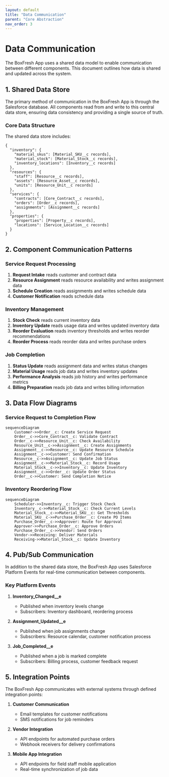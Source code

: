 ```yaml
---
layout: default
title: "Data Communication"
parent: "Core Abstraction"
nav_order: 3
---
```


# Data Communication

The BoxFresh App uses a shared data model to enable communication between different components. This document outlines how data is shared and updated across the system.

## 1. Shared Data Store

The primary method of communication in the BoxFresh App is through the Salesforce database. All components read from and write to this central data store, ensuring data consistency and providing a single source of truth.

### Core Data Structure

The shared data store includes:

```
{
  "inventory": {
    "material_skus": [Material_SKU__c records],
    "material_stock": [Material_Stock__c records],
    "inventory_locations": [Inventory__c records]
  },
  "resources": {
    "staff": [Resource__c records],
    "assets": [Resource_Asset__c records],
    "units": [Resource_Unit__c records]
  },
  "services": {
    "contracts": [Core_Contract__c records],
    "orders": [Order__c records],
    "assignments": [Assignment__c records]
  },
  "properties": {
    "properties": [Property__c records],
    "locations": [Service_Location__c records]
  }
}
```

## 2. Component Communication Patterns

### Service Request Processing

1. **Request Intake** reads customer and contract data
2. **Resource Assignment** reads resource availability and writes assignment data
3. **Schedule Creation** reads assignments and writes schedule data
4. **Customer Notification** reads schedule data

### Inventory Management

1. **Stock Check** reads current inventory data
2. **Inventory Update** reads usage data and writes updated inventory data
3. **Reorder Evaluation** reads inventory thresholds and writes reorder recommendations
4. **Reorder Process** reads reorder data and writes purchase orders

### Job Completion

1. **Status Update** reads assignment data and writes status changes
2. **Material Usage** reads job data and writes inventory updates
3. **Performance Analysis** reads job history and writes performance metrics
4. **Billing Preparation** reads job data and writes billing information

## 3. Data Flow Diagrams

### Service Request to Completion Flow

```mermaid
sequenceDiagram
    Customer->>Order__c: Create Service Request
    Order__c->>Core_Contract__c: Validate Contract
    Order__c->>Resource_Unit__c: Check Availability
    Resource_Unit__c->>Assignment__c: Create Assignments
    Assignment__c->>Resource__c: Update Resource Schedule
    Assignment__c->>Customer: Send Confirmation
    Resource__c->>Assignment__c: Update Job Status
    Assignment__c->>Material_Stock__c: Record Usage
    Material_Stock__c->>Inventory__c: Update Inventory
    Assignment__c->>Order__c: Update Order Status
    Order__c->>Customer: Send Completion Notice
```

### Inventory Reordering Flow

```mermaid
sequenceDiagram
    Scheduler->>Inventory__c: Trigger Stock Check
    Inventory__c->>Material_Stock__c: Check Current Levels
    Material_Stock__c->>Material_SKU__c: Get Thresholds
    Material_SKU__c->>Purchase_Order__c: Create PO Items
    Purchase_Order__c->>Approver: Route for Approval
    Approver->>Purchase_Order__c: Approve Orders
    Purchase_Order__c->>Vendor: Send Orders
    Vendor->>Receiving: Deliver Materials
    Receiving->>Material_Stock__c: Update Inventory
```

## 4. Pub/Sub Communication

In addition to the shared data store, the BoxFresh App uses Salesforce Platform Events for real-time communication between components.

### Key Platform Events

1. **Inventory_Changed__e**
   - Published when inventory levels change
   - Subscribers: Inventory dashboard, reordering process

2. **Assignment_Updated__e**
   - Published when job assignments change
   - Subscribers: Resource calendar, customer notification process

3. **Job_Completed__e**
   - Published when a job is marked complete
   - Subscribers: Billing process, customer feedback request

## 5. Integration Points

The BoxFresh App communicates with external systems through defined integration points:

1. **Customer Communication**
   - Email templates for customer notifications
   - SMS notifications for job reminders

2. **Vendor Integration**
   - API endpoints for automated purchase orders
   - Webhook receivers for delivery confirmations

3. **Mobile App Integration**
   - API endpoints for field staff mobile application
   - Real-time synchronization of job data 